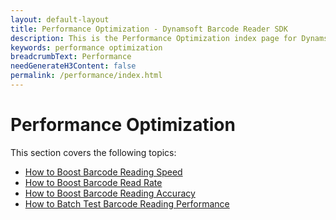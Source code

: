 ```yaml
---
layout: default-layout
title: Performance Optimization - Dynamsoft Barcode Reader SDK
description: This is the Performance Optimization index page for Dynamsoft Barcode Reader.
keywords: performance optimization
breadcrumbText: Performance
needGenerateH3Content: false
permalink: /performance/index.html
---
```


# Performance Optimization

This section covers the following topics:

* [How to Boost Barcode Reading Speed](speed.md)
* [How to Boost Barcode Read Rate](read-rate.md)
* [How to Boost Barcode Reading Accuracy](accuracy.md)
* [How to Batch Test Barcode Reading Performance](comparison-tools/batch-test.md)